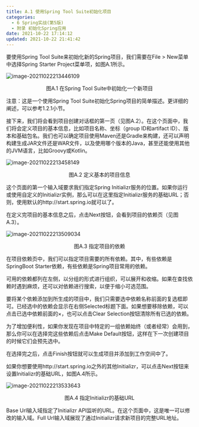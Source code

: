 ```yaml
---
title: A.1 使用Spring Tool Suite初始化项目
categories: 
  - 6 Spring实战(第5版)
  - 附录 初始化Spring应用
date: 2021-10-22 17:14:12
updated: 2021-10-22 21:41:42
---
```

要使用Spring Tool Suite来初始化新的Spring项目，我们需要在File > New菜单中选择Spring Starter Project菜单项，如图A.1所示。

![image-20211022213446109](https://gitee.com/XiaoLan223/images/raw/master/Blog/Sum/20211022213446.png)

<center>图A.1 在Spring Tool Suite中初始化一个新项目</center>

注意：这是一个使用Spring Tool Suite初始化Spring项目的简单描述。更详细的阐述，可以参考1.2.1小节。

接下来，我们将会看到项目创建对话框的第一页（见图A.2）。在这个页面中，我们将会定义项目的基本信息，比如项目名称、坐标（group ID和artifact ID）、版本和基础包名。我们也可以确定项目使用Maven还是Gradle来构建，还可以声明构建生成JAR文件还是WAR文件，以及使用哪个版本的Java，甚至还能使用其他的JVM语言，比如Groovy或Kotlin。

![image-20211022213458149](https://gitee.com/XiaoLan223/images/raw/master/Blog/Sum/20211022213458.png)

<center>图A.2 定义基本的项目信息</center>

这个页面的第一个输入域要求我们指定Spring Initializr服务的位置。如果你运行或使用自定义的Initializr实例，那么可以在这里指定Initializr服务的基础URL；否则，使用默认的http://start.spring.io就可以了。

在定义完项目的基本信息之后，点击Next按钮，会看到项目的依赖页（见图A.3）。

![image-20211022213509034](https://gitee.com/XiaoLan223/images/raw/master/Blog/Sum/20211022213509.png)

<center>图A.3 指定项目的依赖</center>

在项目依赖页中，我们可以指定项目需要的所有依赖。其中，有些依赖是SpringBoot Starter依赖，有些依赖是Spring项目常用的依赖。

可用的依赖都列在左侧，以分组的形式进行组织，可以展开和收缩。如果在查找依赖时遇到麻烦，还可以对依赖进行搜索，以便于缩小可选范围。

要将某个依赖添加到所生成的项目中，我们只需要选中依赖名称前面的复选框即可。已经选中的依赖会显示在右侧Selected标题下面。如果想要移除依赖，可以点击已选中依赖前面的×，也可以点击Clear Selection按钮清除所有已选的依赖。

为了增加便利性，如果你发现在项目中特定的一组依赖始终（或者经常）会用到，那么你可以在选择完这些依赖后点击Make Default按钮，这样在下一次创建项目的时候它们会预先选中。

在选择完之后，点击Finish按钮就可以生成项目并添加到工作空间中了。

如果你想要使用http://start.spring.io之外的其他Initializr，可以点击Next按钮来设置Initializr的基础URL，如图A.4所示。

![image-20211022213533643](https://gitee.com/XiaoLan223/images/raw/master/Blog/Sum/20211022213533.png)

<center>图A.4 指定Initializr的基础URL</center>

Base Url输入域指定了Initializr API监听的URL。在这个页面中，这是唯一可以修改的输入域。Full Url输入域展现了通过Initializr请求新项目的完整URL地址。


